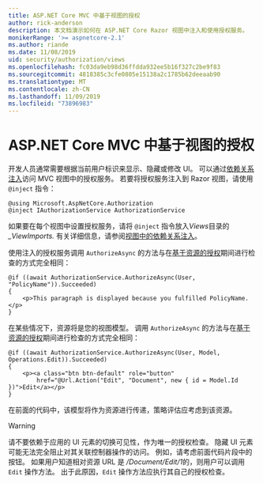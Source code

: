 ```yaml
---
title: ASP.NET Core MVC 中基于视图的授权
author: rick-anderson
description: 本文档演示如何在 ASP.NET Core Razor 视图中注入和使用授权服务。
monikerRange: '>= aspnetcore-2.1'
ms.author: riande
ms.date: 11/08/2019
uid: security/authorization/views
ms.openlocfilehash: fc03da9eb98d36ffdda932ee5b16f327c2be9f83
ms.sourcegitcommit: 4818385c3cfe0805e15138a2c1785b62deeaab90
ms.translationtype: MT
ms.contentlocale: zh-CN
ms.lasthandoff: 11/09/2019
ms.locfileid: "73896983"
---
```

# <a name="view-based-authorization-in-aspnet-core-mvc"></a>ASP.NET Core MVC 中基于视图的授权

开发人员通常需要根据当前用户标识来显示、隐藏或修改 UI。 可以通过[依赖关系注入](xref:fundamentals/dependency-injection)访问 MVC 视图中的授权服务。 若要将授权服务注入到 Razor 视图，请使用 `@inject` 指令：

```cshtml
@using Microsoft.AspNetCore.Authorization
@inject IAuthorizationService AuthorizationService
```

如果要在每个视图中设置授权服务，请将 `@inject` 指令放入*Views*目录的 *_ViewImports.* 有关详细信息，请参阅[视图中的依赖关系注入](xref:mvc/views/dependency-injection)。

使用注入的授权服务调用 `AuthorizeAsync` 的方法与在[基于资源的授权](xref:security/authorization/resourcebased#security-authorization-resource-based-imperative)期间进行检查的方式完全相同：

```cshtml
@if ((await AuthorizationService.AuthorizeAsync(User, "PolicyName")).Succeeded)
{
    <p>This paragraph is displayed because you fulfilled PolicyName.</p>
}
```

在某些情况下，资源将是您的视图模型。 调用 `AuthorizeAsync` 的方法与在[基于资源的授权](xref:security/authorization/resourcebased#security-authorization-resource-based-imperative)期间进行检查的方式完全相同：

```cshtml
@if ((await AuthorizationService.AuthorizeAsync(User, Model, Operations.Edit)).Succeeded)
{
    <p><a class="btn btn-default" role="button"
        href="@Url.Action("Edit", "Document", new { id = Model.Id })">Edit</a></p>
}
```

在前面的代码中，该模型将作为资源进行传递，策略评估应考虑到该资源。

> [!WARNING]
> 请不要依赖于应用的 UI 元素的切换可见性，作为唯一的授权检查。 隐藏 UI 元素可能无法完全阻止对其关联控制器操作的访问。 例如，请考虑前面代码片段中的按钮。 如果用户知道相对资源 URL 是 */Document/Edit/1*的，则用户可以调用 `Edit` 操作方法。 出于此原因，`Edit` 操作方法应执行其自己的授权检查。
